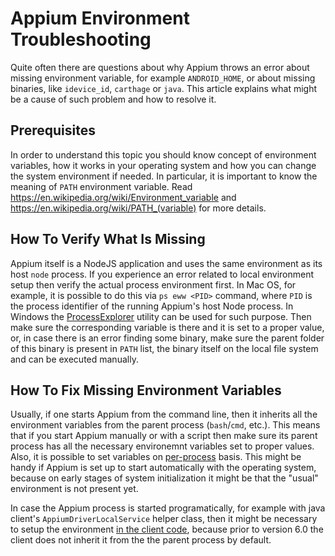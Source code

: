 # Appium Environment Troubleshooting

Quite often there are questions about why Appium throws an error about missing environment variable, for example `ANDROID_HOME`, or about missing binaries, like `idevice_id`, `carthage` or `java`. This article explains what might be a cause of such problem and how to resolve it.

## Prerequisites

In order to understand this topic you should know concept of environment variables, how it works in your operating system and how you can change the system environment if needed. In particular, it is important to know the meaning of `PATH` environment variable. Read https://en.wikipedia.org/wiki/Environment_variable and https://en.wikipedia.org/wiki/PATH_(variable) for more details.

## How To Verify What Is Missing

Appium itself is a NodeJS application and uses the same environment as its host `node` process. If you experience an error related to local environment setup then verify the actual process environment first. In Mac OS, for example, it is possible to do this via `ps eww <PID>` command, where `PID` is the process identifier of the running Appium's host Node process. In Windows the [ProcessExplorer](https://docs.microsoft.com/sysinternals/downloads/process-explorer) utility can be used for such purpose. Then make sure the corresponding variable is there and it is set to a proper value, or, in case there is an error finding some binary, make sure the parent folder of this binary is present in `PATH` list, the binary itself on the local file system and can be executed manually.

## How To Fix Missing Environment Variables

Usually, if one starts Appium from the command line, then it inherits all the environment variables from the parent process (`bash`/`cmd`, etc.). This means that if you start Appium manually or with a script then make sure its parent process has all the necessary environemnt variables set to proper values. Also, it is possible to set variables on [per-process](https://stackoverflow.com/questions/10856129/setting-an-environment-variable-before-a-command-in-bash-not-working-for-second) basis. This might be handy if Appium is set up to start automatically with the operating system, because on early stages of system initialization it might be that the "usual" environment is not present yet.

In case the Appium process is started programatically, for example with java client's `AppiumDriverLocalService` helper class, then it might be necessary to setup the environment [in the client code](https://github.com/appium/java-client/pull/753), because prior to version 6.0 the client does not inherit it from the the parent process by default.
